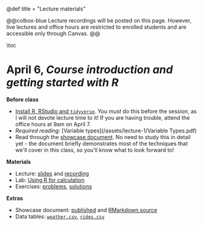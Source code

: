 @def title = "Lecture materials"

@@colbox-blue
Lecture recordings will be posted on this page.
However, live lectures and office hours are restricted to enrolled students and are accessible only through Canvas.
@@

\toc

# April 6, *Course introduction and getting started with R*

**Before class**

* [Install R, RStudio and `tidyverse`](/install-R/). You *must* do this before the session, as I will not devote lecture time to it! If you are having trouble, attend the office hours at 9am on April 7.
* *Required reading:* [Variable types](/assets/lecture-1/Variable Types.pdf)
* Read through the [showcase document](/assets/lecture-1/taxis.html). No need to study this in detail yet - the document briefly demonstrates most of the techniques that we'll cover in this class, so you'll know what to look forward to!

**Materials**

* Lecture: [slides](/assets/lecture-1/presentation1.html) and [recording](https://web.stanford.edu/~damianp/recordings/recording1.mp4)
* Lab: [Using R for calculation](/assets/lecture-1/lab1.html)
* Exercises: [problems](/assets/lecture-1/practice1.html), [solutions](/assets/lecture-1/solutions1.html)

**Extras**

* Showcase document: [published](/assets/lecture-1/taxis.html) and [RMarkdown source](/assets/lecture-1/taxis.rmd)
* Data tables: [`weather.csv`](/assets/lecture-1/ny-taxi-data/weather.csv), [`rides.csv`](/assets/lecture-1/ny-taxi-data/rides.csv)


<!-- # April 16, *R objects, variable types and data tables* -->

<!-- **Before class** -->

<!-- * *Suggested reading:* [Summary statistics](/assets/lecture-2/Summary Statistics.pdf) -->

<!-- **Materials** -->

<!-- * Lecture: [slides](/assets/lecture-2/pres2.html)  and [recording](https://web.stanford.edu/~damianp/recordings/recording2.mp4) -->
<!-- * Lab: [Basic R objects](/assets/lecture-2/lab2.html) -->
<!-- * Exercises: [problems](/assets/lecture-2/practice2.html), [solutions](/assets/lecture-2/solutions2.html) -->

<!-- **Extras** -->

<!-- * [RStudio shortcut reference](/assets/lecture-2/Valuable RStudio Shortcuts.pdf) -->
<!-- * Data table: [`2016-presidential-election-county-results.csv`](/assets/lecture-2/2016-presidential-election-county-results.csv) -->

<!-- # April 21 and 23, *Data visualisation with `ggplot`* -->

<!-- *Note: the material from these slides stretched over two lectures* -->

<!-- **Before class** -->

<!-- * *Required reading:* [R for Data Science, chapter 3: Data visualisation](https://r4ds.had.co.nz/data-visualisation.html) -->

<!-- **Materials** -->

<!-- * Lecture: [slides](/assets/lecture-3/pres3.html), [April 21 recording](https://web.stanford.edu/~damianp/recordings/recording3.mp4) and [April 23 recording](https://web.stanford.edu/~damianp/recordings/recording4.mp4) -->
<!-- * Lab: [Data visualization](/assets/lecture-3/lab3.html) -->
<!-- * Exercises: [problems](/assets/lecture-3/practice3.html), [solutions](/assets/lecture-3/solutions3.html) -->

<!-- **Extras** -->

<!-- * [ggplot reference sheet](/assets/lecture-3/ggplot2-cheatsheet.pdf) -->
<!-- * [Code for generating `efficiency`](/assets/lecture-3/efficiency.html) -->
<!-- * Data tables: [`worldbank_data_tidy.csv`](/assets/lecture-3/data/worldbank_data_tidy.csv) -->
<!--     + Data sourced directly from world bank website: [`worldbank_data_raw.csv`](/assets/lecture-3/data/worldbank_data_raw.csv) -->
<!--     + Script for tidying data table: [`worldbank_ETL.R`](/assets/lecture-3/data/worldbank_ETL.R) -->
<!--     + Information about the raw data table:  [`worldbank_metadata.csv`](/assets/lecture-3/data/worldbank_metadata.csv) -->

<!-- # April 28, *`dplyr`: data manipulation and functions* -->

<!-- **Before class** -->

<!-- * *Required reading:* [R for Data Science, chapter 4: Data transformation](https://r4ds.had.co.nz/transform.html) -->

<!-- **Materials** -->

<!-- * Lecture: [slides](/assets/lecture-4/pres4.html) and [recording](https://web.stanford.edu/~damianp/recordings/recording5.mp4) -->
<!-- * Lab: [Data transformation](/assets/lecture-4/lab4.html) -->
<!-- * Exercises: [problems](/assets/lecture-4/practice4.html), [solutions](/assets/lecture-4/solutions4.html) -->

<!-- **Extras** -->

<!-- * [Data Wrangling cheat sheet](https://rstudio.com/wp-content/uploads/2015/02/data-wrangling-cheatsheet.pdf) (Note: this sheet uses `gather` and `spread`, which are out-dated. We'll, talk about this sort of think in Lecture 7) -->

<!-- # April 30, *Rmarkdown documents, presentations and workflow* -->

<!-- **Before class** -->

<!-- * Instead of slides, this lecture will be conducted using two R Markdown documents, so download them and open them in RStudio before the lecture. -->

<!-- **Materials** -->

<!-- * Lecture: [introductory](/assets/lecture-6/introduction.rmd) and [advanced](/assets/lecture-6/advanced.rmd) R Markdown documents, and [recording](https://web.stanford.edu/~damianp/recordings/recording6.mp4) -->
<!-- * Lab: [Reproducible research](/assets/lecture-6/lab6.html) -->
<!-- * Exercises: [problems](/assets/lecture-6/pracice6.html), [solutions](/assets/lecture-6/solutions6.html) -->

<!-- **Extras** -->

<!-- * Data table: [`airbnb_nyc_2019.csv`](/assets/lecture-6/airbnb_nyc_2019.csv) -->
<!-- * [RMarkdown cheat sheet](/assets/lecture-6/rmarkdown-cheatsheet.pdf) -->
<!-- * An in-depth guide to R Markdown: <https://bookdown.org/yihui/rmarkdown/> -->

<!-- # May 1, **Project proposal due** -->

<!-- # May 5, *Pastes, merges and joins: combining tables and dataset grammar* -->

<!-- **Materials** -->

<!-- * Lecture: [slides](/assets/lecture-7/pres7.html) and [recording](https://web.stanford.edu/~damianp/recordings/recording7.mp4) -->
<!-- * Lab: [Data joining and maps](/assets/lecture-7/lab7.html) - this lab uses the following datsets: -->
<!--   + [`2016_US_Presdential_Results_for_class.csv`](/assets/lecture-7/2016_US_Presdential_Results_for_class.csv) -->
<!--   + [`county_map_fips.rds`](/assets/lecture-7/county_map_fips.rds) -->
<!-- * Exercises: [problems](/assets/lecture-7/practice7.html), [solutions](/assets/lecture-7/solutions7.html) -->

<!-- **Extras** -->

<!-- * Data table: [`Drought_data.csv`](/assets/lecture-7/Drought_data.csv) -->
<!-- * Advanced mapping with R: [Getting started with `ggmap`](/assets/lecture-7/Getting-started-with-ggmap.html) -->

<!-- # May 7 , *Useful tips, packages and FAQs* -->

<!-- **Materials** -->

<!-- * Lecture: [slides](/assets/lecture-8/pres8.html) and [recording](https://web.stanford.edu/~damianp/recordings/recording8.mp4) -->

<!-- **Extras** -->

<!-- * [`lubridate` cheat sheet](/assets/lecture-8/R_lubridate.pdf) -->

<!-- # May 16, **Final project due** -->
